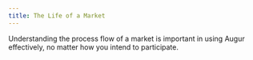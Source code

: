 ```yaml
---
title: The Life of a Market
---
```


Understanding the process flow of a market is important in using Augur effectively, no matter how you intend to participate.
